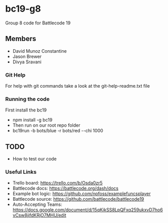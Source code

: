# bc19-g8
Group 8 code for Battlecode 19
## Members
- David Munoz Constantine
- Jason Brewer
- Divya Sravani
### Git Help
For help with git commands take a look at the git-help-readme.txt file
### Running the code
First install the bc19 
- npm install -g bc19
- Then run on our root repo folder
- bc19run -b bots/blue -r bots/red --chi 1000

## TODO
- How to test our code

### Useful Links
- Trello board: https://trello.com/b/Osda0zr5
- Battlecode docs: https://battlecode.org/dash/docs
- Example bot logic: https://github.com/npfoss/examplefuncsplayer
- Battlecode source: https://github.com/battlecode/battlecode19
- Auto-Accepting Teams: https://docs.google.com/document/d/15qKikSS8LpQFxq259ukxvD7ho6vCsw8jifdKRjO7MHU/edit
